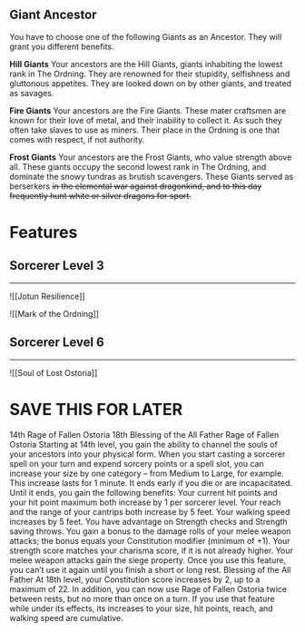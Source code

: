 ## Giant Ancestor
You have to choose one of the following Giants as an Ancestor. They will grant you different benefits.

**Hill Giants**
Your ancestors are the Hill Giants, giants inhabiting the lowest rank in The Ordning. They are renowned for their stupidity, selfishness and gluttonous appetites. They are looked down on by other giants, and treated as savages.

**Fire Giants**
Your ancestors are the Fire Giants. These mater craftsmen are known for their love of metal, and their inability to collect it. As such they often take slaves to use as miners. Their place in the Ordning is one that comes with respect, if not authority.

**Frost Giants**
Your ancestors are the Frost Giants, who value strength above all. These giants occupy the second lowest rank in The Ordning, and dominate the snowy tundras as brutish scavengers. These Giants served as berserkers ~~in the elemental war against dragonkind, and to this day frequently hunt white or silver dragons for sport.~~
# Features
## Sorcerer Level 3
---
![[Jotun Resilience]]

![[Mark of the Ordning]]
## Sorcerer Level 6
---
![[Soul of Lost Ostoria]]

# SAVE THIS FOR LATER
14th Rage of Fallen Ostoria 18th Blessing of the All Father Rage of Fallen Ostoria Starting at 14th level, you gain the ability to channel the souls of your ancestors into your physical form. When you start casting a sorcerer spell on your turn and expend sorcery points or a spell slot, you can increase your size by one category – from Medium to Large, for example. This increase lasts for 1 minute. It ends early if you die or are incapacitated. Until it ends, you gain the following benefits: Your current hit points and your hit point maximum both increase by 1 per sorcerer level. Your reach and the range of your cantrips both increase by 5 feet. Your walking speed increases by 5 feet. You have advantage on Strength checks and Strength saving throws. You gain a bonus to the damage rolls of your melee weapon attacks; the bonus equals your Constitution modifier (minimum of +1). Your strength score matches your charisma score, if it is not already higher. Your melee weapon attacks gain the siege property. Once you use this feature, you can’t use it again until you finish a short or long rest. Blessing of the All Father At 18th level, your Constitution score increases by 2, up to a maximum of 22. In addition, you can now use Rage of Fallen Ostoria twice between rests, but no more than once on a turn. If you use that feature while under its effects, its increases to your size, hit points, reach, and walking speed are cumulative.